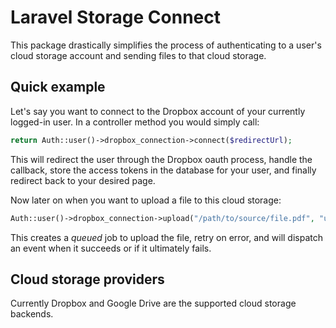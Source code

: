 # Laravel Storage Connect

This package drastically simplifies the process of authenticating to a user's cloud storage account and sending files to that cloud storage.

## Quick example

Let's say you want to connect to the Dropbox account of your currently logged-in user. In a controller method you would simply call:

```php
return Auth::user()->dropbox_connection->connect($redirectUrl);
```

This will redirect the user through the Dropbox oauth process, handle the callback, store the access tokens in the database for your user, and finally redirect back to your desired page.

Now later on when you want to upload a file to this cloud storage:

```php
Auth::user()->dropbox_connection->upload("/path/to/source/file.pdf", "uploaded.pdf");
```

This creates a _queued_ job to upload the file, retry on error, and will dispatch an event when it succeeds or if it ultimately fails.

## Cloud storage providers

Currently Dropbox and Google Drive are the supported cloud storage backends.

